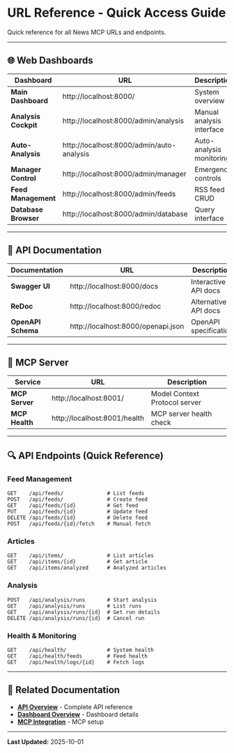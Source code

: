 # URL Reference - Quick Access Guide

Quick reference for all News MCP URLs and endpoints.

---

## 🌐 Web Dashboards

| Dashboard | URL | Description |
|-----------|-----|-------------|
| **Main Dashboard** | http://localhost:8000/ | System overview |
| **Analysis Cockpit** | http://localhost:8000/admin/analysis | Manual analysis interface |
| **Auto-Analysis** | http://localhost:8000/admin/auto-analysis | Auto-analysis monitoring |
| **Manager Control** | http://localhost:8000/admin/manager | Emergency controls |
| **Feed Management** | http://localhost:8000/admin/feeds | RSS feed CRUD |
| **Database Browser** | http://localhost:8000/admin/database | Query interface |

---

## 📖 API Documentation

| Documentation | URL | Description |
|---------------|-----|-------------|
| **Swagger UI** | http://localhost:8000/docs | Interactive API docs |
| **ReDoc** | http://localhost:8000/redoc | Alternative API docs |
| **OpenAPI Schema** | http://localhost:8000/openapi.json | OpenAPI specification |

---

## 🔌 MCP Server

| Service | URL | Description |
|---------|-----|-------------|
| **MCP Server** | http://localhost:8001/ | Model Context Protocol server |
| **MCP Health** | http://localhost:8001/health | MCP server health check |

---

## 🔍 API Endpoints (Quick Reference)

### Feed Management
```
GET    /api/feeds/              # List feeds
POST   /api/feeds/              # Create feed
GET    /api/feeds/{id}          # Get feed
PUT    /api/feeds/{id}          # Update feed
DELETE /api/feeds/{id}          # Delete feed
POST   /api/feeds/{id}/fetch    # Manual fetch
```

### Articles
```
GET    /api/items/              # List articles
GET    /api/items/{id}          # Get article
GET    /api/items/analyzed      # Analyzed articles
```

### Analysis
```
POST   /api/analysis/runs       # Start analysis
GET    /api/analysis/runs       # List runs
GET    /api/analysis/runs/{id}  # Get run details
DELETE /api/analysis/runs/{id}  # Cancel run
```

### Health & Monitoring
```
GET    /api/health/             # System health
GET    /api/health/feeds        # Feed health
GET    /api/health/logs/{id}    # Fetch logs
```

---

## 🔗 Related Documentation

- **[API Overview](API-Overview)** - Complete API reference
- **[Dashboard Overview](Dashboard-Overview)** - Dashboard details
- **[MCP Integration](MCP-Integration)** - MCP setup

---

**Last Updated:** 2025-10-01
